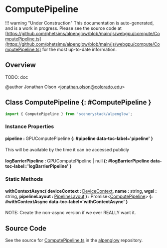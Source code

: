 # ComputePipeline

!!! warning "Under Construction"
    This documentation is auto-generated, and is a work in progress. Please see the source code at
    [https://github.com/phetsims/alpenglow/blob/main/js/webgpu/compute/ComputePipeline.ts](https://github.com/phetsims/alpenglow/blob/main/js/webgpu/compute/ComputePipeline.ts) for the most up-to-date information.

## Overview

TODO: doc

@author Jonathan Olson &lt;jonathan.olson@colorado.edu&gt;

## Class ComputePipeline {: #ComputePipeline }


```js
import { ComputePipeline } from 'scenerystack/alpenglow';
```
### Instance Properties

#### pipeline : <span style="font-weight: 400;">GPUComputePipeline</span> {: #pipeline data-toc-label='pipeline' }

This will be available by the time it can be accessed publicly

#### logBarrierPipeline : <span style="font-weight: 400;">GPUComputePipeline | <span style="color: hsla(calc(var(--md-hue) + 180deg),80%,40%,1);">null</span></span> {: #logBarrierPipeline data-toc-label='logBarrierPipeline' }

### Static Methods

#### withContextAsync( deviceContext : <span style="font-weight: 400;">[DeviceContext](../alpenglow/DeviceContext.md)</span>, name : <span style="font-weight: 400;"><span style="color: hsla(calc(var(--md-hue) + 180deg),80%,40%,1);">string</span></span>, wgsl : <span style="font-weight: 400;"><span style="color: hsla(calc(var(--md-hue) + 180deg),80%,40%,1);">string</span></span>, pipelineLayout : <span style="font-weight: 400;">[PipelineLayout](../alpenglow/PipelineLayout.md)</span> ) : <span style="font-weight: 400;">Promise&lt;[ComputePipeline](../alpenglow/ComputePipeline.md)&gt;</span> {: #withContextAsync data-toc-label='withContextAsync' }

NOTE: Create the non-async version if we ever REALLY want it.



## Source Code

See the source for [ComputePipeline.ts](https://github.com/phetsims/alpenglow/blob/main/js/webgpu/compute/ComputePipeline.ts) in the [alpenglow](https://github.com/phetsims/alpenglow) repository.
